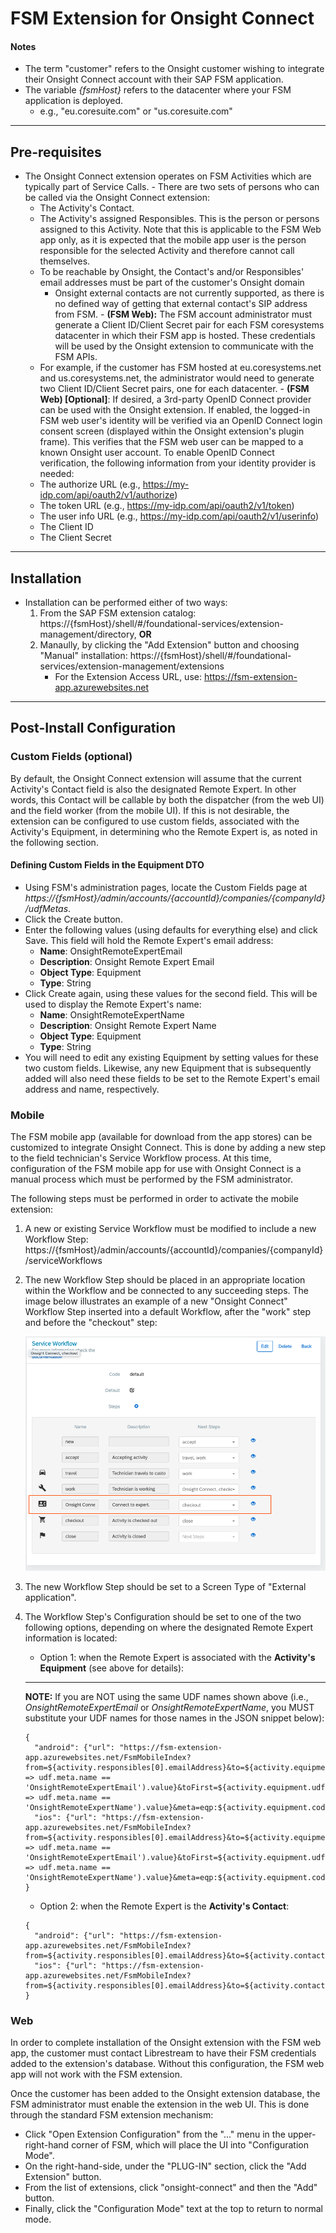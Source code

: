 # FSM Extension for Onsight Connect

#### Notes
   * The term "customer" refers to the Onsight customer wishing to integrate their Onsight Connect account with their SAP FSM application.
   * The variable *\{fsmHost\}* refers to the datacenter where your FSM application is deployed.
     * e.g., "eu.coresuite.com" or "us.coresuite.com"

---

## Pre-requisites

   - The Onsight Connect extension operates on FSM Activities which are typically
      part of Service Calls.
    - There are two sets of persons who can be called via the Onsight Connect extension:
        - The Activity's Contact.
        - The Activity's assigned Responsibles. This is the person 
          or persons assigned to this Activity. Note that this is applicable to the FSM Web app only,
          as it is expected that the mobile app user is the person responsible for the selected Activity
          and therefore cannot call themselves.
        - To be reachable by Onsight, the Contact's and/or Responsibles' email addresses must be part of the customer's Onsight domain
          - Onsight external contacts are not currently supported, as there is no defined way of getting
            that external contact's SIP address from FSM.
    - **(FSM Web):** The FSM account administrator must generate a Client ID/Client Secret pair for each FSM coresystems datacenter
      in which their FSM app is hosted. These credentials will be used by the Onsight extension to communicate
      with the FSM APIs.
        - For example, if the customer has FSM hosted at eu.coresystems.net and us.coresystems.net, the administrator
          would need to generate two Client ID/Client Secret pairs, one for each datacenter.
    - **(FSM Web) [Optional]**: If desired, a 3rd-party OpenID Connect provider can be used with the Onsight extension.
      If enabled, the logged-in FSM web user's identity will be verified via an OpenID Connect login consent screen
      (displayed within the Onsight extension's plugin frame). This verifies that the FSM web user can be mapped to a known
      Onsight user account. To enable OpenID Connect verification, the following information from your identity provider is needed:
        - The authorize URL (e.g., https://my-idp.com/api/oauth2/v1/authorize)
        - The token URL (e.g., https://my-idp.com/api/oauth2/v1/token)
        - The user info URL (e.g.,  https://my-idp.com/api/oauth2/v1/userinfo)
        - The Client ID
        - The Client Secret

---

## Installation

   - Installation can be performed either of two ways:
        1) From the SAP FSM extension catalog: https://{fsmHost}/shell/#/foundational-services/extension-management/directory, **OR**
        2) Manaully, by clicking the "Add Extension" button and choosing "Manual" installation: https://{fsmHost}/shell/#/foundational-services/extension-management/extensions
            - For the Extension Access URL, use: https://fsm-extension-app.azurewebsites.net

---

## Post-Install Configuration

   ### Custom Fields (optional)  

   By default, the Onsight Connect extension will assume that the current Activity's Contact field is also the designated Remote Expert. In other words, this Contact will be callable by both the dispatcher (from the web UI) and the field worker (from the mobile UI). If this is not desirable, the extension can be configured to use custom fields, associated with the Activity's Equipment, in determining who the Remote Expert is, as noted in the following section.

   #### Defining Custom Fields in the Equipment DTO

   - Using FSM's administration pages, locate the Custom Fields page at *https://{fsmHost}/admin/accounts/{accountId}/companies/{companyId}/udfMetas*.
   - Click the Create button.
   - Enter the following values (using defaults for everything else) and click Save. This field will hold the Remote Expert's email address:
      * **Name**: OnsightRemoteExpertEmail
      * **Description**: Onsight Remote Expert Email
      * **Object Type**: Equipment
      * **Type**: String
   - Click Create again, using these values for the second field. This will be used to display the Remote Expert's name:
      * **Name**: OnsightRemoteExpertName
      * **Description**: Onsight Remote Expert Name
      * **Object Type**: Equipment
      * **Type**: String
   - You will need to edit any existing Equipment by setting values for these two custom fields. Likewise, any new Equipment that is subsequently added will also need these fields to be set
   to the Remote Expert's email address and name, respectively.


   ### Mobile

   The FSM mobile app (available for download from the app stores) can be customized to integrate Onsight Connect.
   This is done by adding a new step to the field technician's Service Workflow process. At this time,
   configuration of the FSM mobile app for use with Onsight Connect is a manual process which must be
   performed by the FSM administrator.

   The following steps must be performed in order to activate the mobile extension:

   1) A new or existing Service Workflow must be modified to include a new Workflow Step:
    https://{fsmHost}/admin/accounts/{accountId}/companies/{companyId}/serviceWorkflows
   2) The new Workflow Step should be placed in an appropriate location within the Workflow and be connected to any succeeding steps. The image below illustrates an example of a new "Onsight Connect" Workflow Step inserted into a default Workflow, after the "work" step and before the "checkout" step:

         ![Edit Service Workflow](FSMExtension/wwwroot/images/edit-service-workflow.png)

   3) The new Workflow Step should be set to a Screen Type of "External application".
   4) The Workflow Step's Configuration should be set to one of the two following options, depending on where the designated Remote Expert information is located:
        - Option 1: when the Remote Expert is associated with the __Activity's Equipment__ (see above for details):
        ---
        **NOTE:** If you are NOT using the same UDF names shown above (i.e., <i>OnsightRemoteExpertEmail</i> or <i>OnsightRemoteExpertName</i>, you MUST substitute your UDF names for those names in the JSON snippet below):
         ```
        {
           "android": {"url": "https://fsm-extension-app.azurewebsites.net/FsmMobileIndex?from=${activity.responsibles[0].emailAddress}&to=${activity.equipment.udfValues.find(udf => udf.meta.name == 'OnsightRemoteExpertEmail').value}&toFirst=${activity.equipment.udfValues.find(udf => udf.meta.name == 'OnsightRemoteExpertName').value}&meta=eqp:${activity.equipment.code};act:${activity.code}"},
           "ios": {"url": "https://fsm-extension-app.azurewebsites.net/FsmMobileIndex?from=${activity.responsibles[0].emailAddress}&to=${activity.equipment.udfValues.find(udf => udf.meta.name == 'OnsightRemoteExpertEmail').value}&toFirst=${activity.equipment.udfValues.find(udf => udf.meta.name == 'OnsightRemoteExpertName').value}&meta=eqp:${activity.equipment.code};act:${activity.code}"}
        }
         ```
        - Option 2: when the Remote Expert is the __Activity's Contact__:
         ```
        {
           "android": {"url": "https://fsm-extension-app.azurewebsites.net/FsmMobileIndex?from=${activity.responsibles[0].emailAddress}&to=${activity.contact.emailAddress}&toFirst=${activity.contact.firstName}&toLast=${activity.contact.lastName}&meta=eqp:${activity.equipment.code};act:${activity.code}"},
           "ios": {"url": "https://fsm-extension-app.azurewebsites.net/FsmMobileIndex?from=${activity.responsibles[0].emailAddress}&to=${activity.contact.emailAddress}&toFirst=${activity.contact.firstName}&toLast=${activity.contact.lastName}&meta=eqp:${activity.equipment.code};act:${activity.code}"}
        }
         ```


   ### Web

   In order to complete installation of the Onsight extension with the FSM web app, the
   customer must contact Librestream to have their FSM credentials added to the extension's database. Without
   this configuration, the FSM web app will not work with the FSM extension.

   Once the customer has been added to the Onsight extension database, the FSM administrator must enable
   the extension in the web UI. This is done through the standard FSM extension mechanism:
   
   - Click "Open Extension Configuration" from the "..." menu in the upper-right-hand corner of FSM,
     which will place the UI into "Configuration Mode".
   - On the right-hand-side, under the "PLUG-IN" section, click the "Add Extension" button.
   - From the list of extensions, click "onsight-connect" and then the "Add" button.
   - Finally, click the "Configuration Mode" text at the top to return to normal mode.
